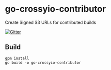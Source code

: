 # go-crossyio-contributor
Create Signed S3 URLs for contributed builds

[![Gitter](https://badges.gitter.im/crossyio/chat.svg)](https://gitter.im/crossyio/chat)

## Build

```shell
gpm install
go build -o go-crossyio-contributor
```
